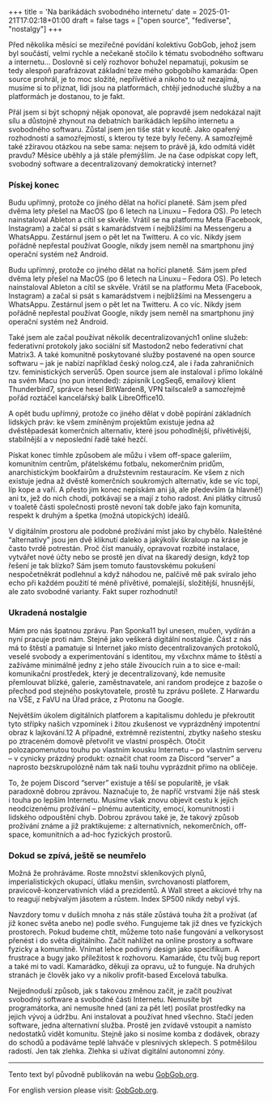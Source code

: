 +++
title = 'Na barikádách svobodného internetu'
date = 2025-01-21T17:02:18+01:00
draft = false
tags = ["open source", "fediverse", "nostalgy"]
+++

Před několika měsíci se meziřečné povídání kolektivu GobGob, jehož jsem byl součástí, velmi rychle a nečekaně stočilo k tématu svobodného softwaru a internetu… Doslovně si celý rozhovor bohužel nepamatuji, pokusím se tedy alespoň parafrázovat základní teze mého gobgobího kamaráda: Open source prohrál, je to moc složité, nepřívětivé a nikoho to už nezajímá, musíme si to přiznat, lidi jsou na platformách, chtějí jednoduché služby a na platformách je dostanou, to je fakt.

Přál jsem si být schopný nějak oponovat, ale popravdě jsem nedokázal najít sílu a důstojně zhynout na debatních barikádách lepšího internetu a svobodného softwaru. Zůstal jsem jen tiše stát v koutě. Jako opařený rozhodností a samozřejmostí, s kterou ty teze byly řečeny. A samozřejmě také zžíravou otázkou na sebe sama: nejsem to právě já, kdo odmítá vidět pravdu? Měsíce uběhly a já stále přemýšlím. Je na čase odpískat copy left, svobodný software a decentralizovaný demokratický internet?

### Pískej konec

Budu upřímný, protože co jiného dělat na hořící planetě. Sám jsem před dvěma lety přešel na MacOS (po 6 letech na Linuxu – Fedora OS). Po letech nainstaloval Ableton a cítil se skvěle. Vrátil se na platformu Meta (Facebook, Instagram) a začal si psát s kamarádstvem i nejbližšími na Messengeru a WhatsAppu. Zestárnul jsem o pět let na Twitteru. A co víc. Nikdy jsem pořádně nepřestal používat Google, nikdy jsem neměl na smartphonu jiný operační systém než Android.

Budu upřímný, protože co jiného dělat na hořící planetě. Sám jsem před dvěma lety přešel na MacOS (po 6 letech na Linuxu – Fedora OS). Po letech nainstaloval Ableton a cítil se skvěle. Vrátil se na platformu Meta (Facebook, Instagram) a začal si psát s kamarádstvem i nejbližšími na Messengeru a WhatsAppu. Zestárnul jsem o pět let na Twitteru. A co víc. Nikdy jsem pořádně nepřestal používat Google, nikdy jsem neměl na smartphonu jiný operační systém než Android.

Také jsem ale začal používat několik decentralizovaných1 online služeb: federativní protokoly jako sociální síť Mastodon2 nebo federativní chat Matrix3. A také komunitně poskytované služby postavené na open source softwaru – jak je nabízí například český nolog.cz4, ale i řada zahraničních tzv. feministických serverů5. Open source jsem ale instaloval i přímo lokálně na svém Macu (no pun intended): zápisník LogSeq6, emailový klient Thunderbird7, správce hesel BitWarden8, VPN tailscale9 a samozřejmě pořád roztáčel kancelářský balík LibreOffice10.

A opět budu upřímný, protože co jiného dělat v době popírání základních lidských práv: ke všem zmíněným projektům existuje jedna až dvěstěpadesát komerčních alternativ, které jsou pohodlnější, přívětivější, stabilnější a v neposlední řadě také hezčí.

Pískat konec tímhle způsobem ale můžu i všem off-space galeriím, komunitním centrům, přátelskému fotbalu, nekomerčním pridům, anarchistickým bookfairům a družstevním restauracím. Ke všem z nich existuje jedna až dvěstě komerčních soukromých alternativ, kde se víc topí, líp kope a vaří. A přesto jim konec nepískám ani já, ale především (a hlavně!) ani tx, jež do nich chodí, potkávají se a mají z toho radost. Ani plátky citrusů v toaletě části společnosti prostě nevoní tak dobře jako fajn komunita, respekt k druhým a špetka (možná utopických) ideálů.

V digitálním prostoru ale podobné prožívání míst jako by chybělo. Naleštěné “alternativy” jsou jen dvě kliknutí daleko a jakýkoliv škraloup na kráse je často tvrdě potrestán. Proč číst manuály, opravovat rozbité instalace, vytvářet nové účty nebo se prostě jen dívat na škaredý design, když top řešení je tak blízko? Sám jsem tomuto faustovskému pokušení nespočetněkrát podlehnul a když náhodou ne, palčivě mě pak svíralo jeho echo při každém použití té méně přívětivé, pomalejší, složitější, hnusnější, ale zato svobodné varianty. Fakt super rozhodnutí!

### Ukradená nostalgie

Mám pro nás špatnou zprávu. Pan Sponka11 byl unesen, mučen, vydírán a nyní pracuje proti nám. Stejně jako veškerá digitální nostalgie. Část z nás má to štěstí a pamatuje si Internet jako místo decentralizovaných protokolů, veselé svobody a experimentování s identitou, my všxchnx máme to štěstí a zažíváme minimálně jedny z jeho stále živoucích ruin a to sice e-mail: komunikační prostředek, který je decentralizovaný, kde nemusíte přemlouvat blízké, galerie, zaměstnavatele, ani random prodejce z bazoše o přechod pod stejného poskytovatele, prostě tu zprávu pošlete. Z Harwardu na VŠE, z FaVU na Úřad práce, z Protonu na Google.

Největším úkolem digitálních platforem a kapitalismu dohledu je překroutit tyto střípky našich vzpomínek i žitou zkušenost ve vyprázdněný impotentní obraz k lajkování.12 A případné, extrémně rezistentní, zbytky našeho stesku po ztraceném domově přetvořit ve vlastní prospěch. Otočit polozapomenutou touhu po vlastním kousku Internetu – po vlastním serveru – v cynicky prázdný produkt: označit chat room za Discord “server” a naprosto bezskrupolózně nám tak naši touhu vyprázdnit přímo na obličeje.

To, že pojem Discord “server” existuje a těší se popularitě, je však paradoxně dobrou zprávou. Naznačuje to, že napříč vrstvami žije náš stesk i touha po lepším Internetu. Musíme však znovu objevit cestu k jejich neodcizenému prožívání – plnému autenticity, emocí, komunitnosti i lidského odpouštění chyb. Dobrou zprávou také je, že takový způsob prožívání známe a již praktikujeme: z alternativních, nekomerčních, off-space, komunitních a ad-hoc fyzických prostorů.

### Dokud se zpívá, ještě se neumřelo

Možná že prohráváme. Roste množství skleníkových plynů, imperialistických okupací, útlaku menšin, svrchovanosti platforem, pravicově-konzervativních vlád a prezidentů. A Wall street a akciové trhy na to reagují nebývalým jásotem a růstem. Index SP500 nikdy nebyl výš.

Navzdory tomu v duších mnoha z nás stále zůstává touha žít a prožívat (ať již konec světa anebo ne) podle svého. Fungujeme tak již dnes ve fyzických prostorech. Pokud budeme chtít, můžeme toto naše fungování a velkorysost přenést i do světa digitálního. Začít nahlížet na online prostory a software fyzicky a komunitně. Vnímat lehce podivný design jako specifikum. A frustrace a bugy jako příležitost k rozhovoru. Kamaráde, čtu tvůj bug report a také mi to vadí. Kamarádko, děkuji za opravu, už to funguje. Na druhých stranách je člověk jako vy a nikoliv profit-based Excelová tabulka.

Nejjednoduší způsob, jak s takovou změnou začít, je začít používat svobodný software a svobodné části Internetu. Nemusíte být programátorka, ani nemusíte hned (ani za pět let) posílat prostředky na jejich vývoj a údržbu. Ani instalovat a používat hned všechno. Stačí jeden software, jedna alternativní služba. Prostě jen zvídavě vstoupit a namísto nedostatků vidět komunitu. Stejně jako si nosíme komba z dodávek, obrazy do schodů a podáváme teplé lahváče v plesnivých sklepech. S potměšilou radostí. Jen tak zlehka. Zlehka si užívat digitální autonomní zóny.
  
   




---
Tento text byl původně publikován na webu [GobGob.org](https://www.gobgob.org/2025/01/20/goblog-na-barikadach-svobodneho-internetu/?ref=gajdosik.org).

For english version please visit: [GobGob.org](https://www.gobgob.org/2025/01/20/goblog-na-barikadach-svobodneho-internetu/?ref=gajdosik.org).
